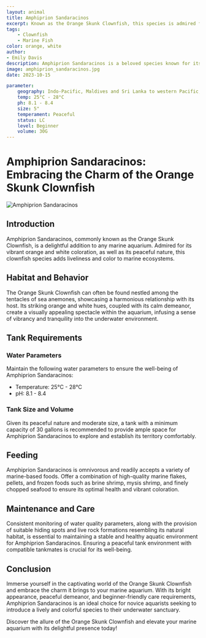 ```yaml
---
layout: animal
title: Amphiprion Sandaracinos
excerpt: Known as the Orange Skunk Clownfish, this species is admired for its vibrant orange coloration and peaceful nature. Often found among the tentacles of sea anemones, it adds a lively and colorful touch to any marine aquarium.
tags:
    - Clownfish
    - Marine Fish
color: orange, white
author:
- Emily Davis
description: Amphiprion Sandaracinos is a beloved species known for its bright appearance and calm demeanor.
image: amphiprion_sandaracinos.jpg
date: 2023-10-15

parameter:
    geography: Indo-Pacific, Maldives and Sri Lanka to western Pacific, north to Ryukyu Islands, south to northern Australia
    temp: 25°C - 28°C
    ph: 8.1 - 8.4
    size: 5"
    temperament: Peaceful
    status: LC
    level: Beginner
    volume: 30G
---
```


# Amphiprion Sandaracinos: Embracing the Charm of the Orange Skunk Clownfish

![Amphiprion Sandaracinos](amphiprion_sandaracinos.jpg)

## Introduction

Amphiprion Sandaracinos, commonly known as the Orange Skunk Clownfish, is a delightful addition to any marine aquarium. Admired for its vibrant orange and white coloration, as well as its peaceful nature, this clownfish species adds liveliness and color to marine ecosystems.

## Habitat and Behavior

The Orange Skunk Clownfish can often be found nestled among the tentacles of sea anemones, showcasing a harmonious relationship with its host. Its striking orange and white hues, coupled with its calm demeanor, create a visually appealing spectacle within the aquarium, infusing a sense of vibrancy and tranquility into the underwater environment.

## Tank Requirements

### Water Parameters

Maintain the following water parameters to ensure the well-being of Amphiprion Sandaracinos:

- Temperature: 25°C - 28°C
- pH: 8.1 - 8.4

### Tank Size and Volume

Given its peaceful nature and moderate size, a tank with a minimum capacity of 30 gallons is recommended to provide ample space for Amphiprion Sandaracinos to explore and establish its territory comfortably.

## Feeding

Amphiprion Sandaracinos is omnivorous and readily accepts a variety of marine-based foods. Offer a combination of high-quality marine flakes, pellets, and frozen foods such as brine shrimp, mysis shrimp, and finely chopped seafood to ensure its optimal health and vibrant coloration.

## Maintenance and Care

Consistent monitoring of water quality parameters, along with the provision of suitable hiding spots and live rock formations resembling its natural habitat, is essential to maintaining a stable and healthy aquatic environment for Amphiprion Sandaracinos. Ensuring a peaceful tank environment with compatible tankmates is crucial for its well-being.

## Conclusion

Immerse yourself in the captivating world of the Orange Skunk Clownfish and embrace the charm it brings to your marine aquarium. With its bright appearance, peaceful demeanor, and beginner-friendly care requirements, Amphiprion Sandaracinos is an ideal choice for novice aquarists seeking to introduce a lively and colorful species to their underwater sanctuary.

Discover the allure of the Orange Skunk Clownfish and elevate your marine aquarium with its delightful presence today!
